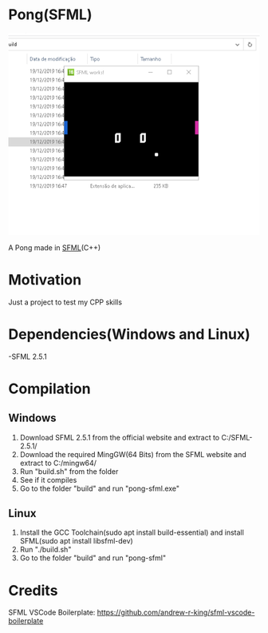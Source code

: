 # Pong(SFML)

![Alt text](/ponggif.gif?raw=true "Game")

A Pong made in <a href="https://www.sfml-dev.org/">SFML</a>(C++)

# Motivation

Just a project to test my CPP skills

# Dependencies(Windows and Linux)
-SFML 2.5.1

# Compilation
## Windows
1. Download SFML 2.5.1 from the official website and extract to C:/SFML-2.5.1/
2. Download the required MingGW(64 Bits) from the SFML website and extract to C:/mingw64/
3. Run "build.sh" from the folder
4. See if it compiles
5. Go to the folder "build" and run "pong-sfml.exe"

## Linux
1. Install the GCC Toolchain(sudo apt install build-essential) and install SFML(sudo apt install libsfml-dev)
2. Run "./build.sh"
3. Go to the folder "build" and run "pong-sfml"

# Credits
SFML VSCode Boilerplate: https://github.com/andrew-r-king/sfml-vscode-boilerplate

